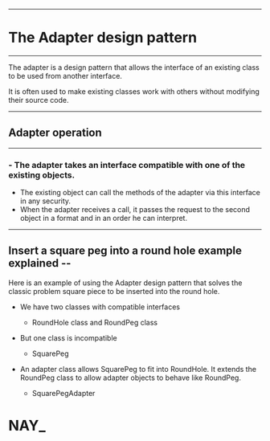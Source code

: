 
-----------------------------------------------------------
# The Adapter design pattern                                 
-----------------------------------------------------------

The adapter is a design pattern that allows the interface of an existing class to be used from another interface. 

It is often used to make existing classes work with others without modifying their source code.

-----------------------------------------------------------
## Adapter operation                                          
-----------------------------------------------------------

### - The adapter takes an interface compatible with one of the existing objects.
- The existing object can call the methods of the adapter via this interface in any security.
- When the adapter receives a call, it passes the request to the second object in a format and in an order he can interpret.

-----------------------------------------------------------
Insert a square peg into a round hole example explained    --
-----------------------------------------------------------

Here is an example of using the Adapter design pattern that solves the classic problem square piece to be inserted into the round hole.

* We have two classes with compatible interfaces
	- RoundHole class and RoundPeg class

* But one class is incompatible
	- SquarePeg

* An adapter class allows SquarePeg to fit into RoundHole. It extends the RoundPeg class to allow adapter objects to behave like RoundPeg.
	- SquarePegAdapter


# NAY_
